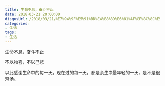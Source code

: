```yaml
---
title: 生命不息，奋斗不止
date: 2018-03-21 20:00:00
disqusUrl: /2018/03/21/%E7%94%9F%E5%91%BD%E4%B8%8D%E6%81%AF%EF%BC%8C%E5%A5%8B%E6%96%97%E4%B8%8D%E6%AD%A2/
categories:
- 生活
tags:
- 生活
---
```


生命不息，奋斗不止  

不以物喜，不以己悲  

以此感谢生命中的每一天，现在过的每一天，都是余生中最年轻的一天，是不是很鸡汤。  

